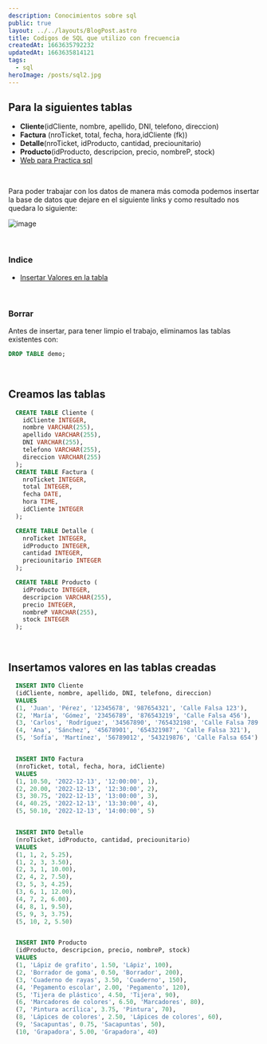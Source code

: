 ```yaml
---
description: Conocimientos sobre sql
public: true
layout: ../../layouts/BlogPost.astro
title: Codigos de SQL que utilizo con frecuencia
createdAt: 1663635792232
updatedAt: 1663635814121
tags:
  - sql
heroImage: /posts/sql2.jpg
---
```


## Para la siguientes tablas

- **Cliente**(idCliente, nombre, apellido, DNI, telefono, direccion)
- **Factura** (nroTicket, total, fecha, hora,idCliente (fk))
- **Detalle**(nroTicket, idProducto, cantidad, preciounitario)
- **Producto**(idProducto, descripcion, precio, nombreP, stock)
- [Web para Practica sql](http://www.sqliteonline.net/)

<br>

Para poder trabajar con los datos de manera más comoda
podemos insertar la base de datos que dejare
en el siguiente links y como resultado nos quedara lo siguiente:

![image](https://user-images.githubusercontent.com/55964635/207398864-73e8d6c0-6306-4d0f-a598-7e10febbee94.png)

<br>

### Indice
- [Insertar Valores en la tabla]()

<br>





### Borrar



Antes de insertar, para tener limpio el trabajo, eliminamos las tablas 
existentes con: 



```sql
DROP TABLE demo;
```

<br>

## Creamos las tablas



```sql
  CREATE TABLE Cliente (
    idCliente INTEGER,
    nombre VARCHAR(255),
    apellido VARCHAR(255),
    DNI VARCHAR(255),
    telefono VARCHAR(255),
    direccion VARCHAR(255)
  );
  CREATE TABLE Factura (
    nroTicket INTEGER,
    total INTEGER,
    fecha DATE,
    hora TIME,
    idCliente INTEGER
  );

  CREATE TABLE Detalle (
    nroTicket INTEGER,
    idProducto INTEGER,
    cantidad INTEGER,
    preciounitario INTEGER
  );

  CREATE TABLE Producto (
    idProducto INTEGER,
    descripcion VARCHAR(255),
    precio INTEGER,
    nombreP VARCHAR(255),
    stock INTEGER
  );

```

<br>

## Insertamos valores en las tablas creadas

```sql
  INSERT INTO Cliente 
  (idCliente, nombre, apellido, DNI, telefono, direccion) 
  VALUES
  (1, 'Juan', 'Pérez', '12345678', '987654321', 'Calle Falsa 123'),
  (2, 'María', 'Gómez', '23456789', '876543219', 'Calle Falsa 456'),
  (3, 'Carlos', 'Rodríguez', '34567890', '765432198', 'Calle Falsa 789'),
  (4, 'Ana', 'Sánchez', '45678901', '654321987', 'Calle Falsa 321'),
  (5, 'Sofía', 'Martínez', '56789012', '543219876', 'Calle Falsa 654')


  INSERT INTO Factura 
  (nroTicket, total, fecha, hora, idCliente) 
  VALUES
  (1, 10.50, '2022-12-13', '12:00:00', 1),
  (2, 20.00, '2022-12-13', '12:30:00', 2),
  (3, 30.75, '2022-12-13', '13:00:00', 3),
  (4, 40.25, '2022-12-13', '13:30:00', 4),
  (5, 50.10, '2022-12-13', '14:00:00', 5)


  INSERT INTO Detalle 
  (nroTicket, idProducto, cantidad, preciounitario) 
  VALUES
  (1, 1, 2, 5.25),
  (1, 2, 3, 3.50),
  (2, 3, 1, 10.00),
  (2, 4, 2, 7.50),
  (3, 5, 3, 4.25),
  (3, 6, 1, 12.00),
  (4, 7, 2, 6.00),
  (4, 8, 1, 9.50),
  (5, 9, 3, 3.75),
  (5, 10, 2, 5.50)


  INSERT INTO Producto 
  (idProducto, descripcion, precio, nombreP, stock) 
  VALUES
  (1, 'Lápiz de grafito', 1.50, 'Lápiz', 100),
  (2, 'Borrador de goma', 0.50, 'Borrador', 200),
  (3, 'Cuaderno de rayas', 3.50, 'Cuaderno', 150),
  (4, 'Pegamento escolar', 2.00, 'Pegamento', 120),
  (5, 'Tijera de plástico', 4.50, 'Tijera', 90),
  (6, 'Marcadores de colores', 6.50, 'Marcadores', 80),
  (7, 'Pintura acrílica', 3.75, 'Pintura', 70),
  (8, 'Lápices de colores', 2.50, 'Lápices de colores', 60),
  (9, 'Sacapuntas', 0.75, 'Sacapuntas', 50),
  (10, 'Grapadora', 5.00, 'Grapadora', 40)
```